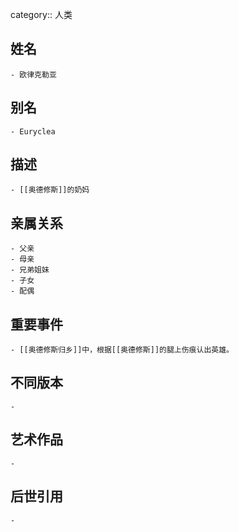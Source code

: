 category:: 人类
## 姓名
	- 欧律克勒亚
## 别名
	- Euryclea
## 描述
	- [[奥德修斯]]的奶妈
## 亲属关系
	- 父亲
	- 母亲
	- 兄弟姐妹
	- 子女
	- 配偶
## 重要事件
	- [[奥德修斯归乡]]中，根据[[奥德修斯]]的腿上伤痕认出英雄。
## 不同版本
	-
## 艺术作品
	-
## 后世引用
	-
